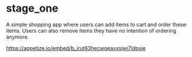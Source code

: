 # stage_one
A simple shopping app where users can add items to cart and order these items. Users can also remove items they have no intention of ordering anymore. 

https://appetize.io/embed/b_irut63hecwqeavxsjwi7ldpsie
